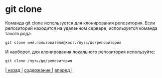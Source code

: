# git clone

Команда git clone используется для клонирования репозитория. Если репозиторий находится на удаленном сервере, используется команда такого рода:

``` bash-
git clone имя.пользователя@хост:/путь/до/репозитория
```

И наоборот, для клонирования локального репозитория используйте:

``` bash-
git clone /путь/до/репозитория
```

[| назад |](./add.md) [ содержание |](./readme.md) [вперед |](./commit.md)